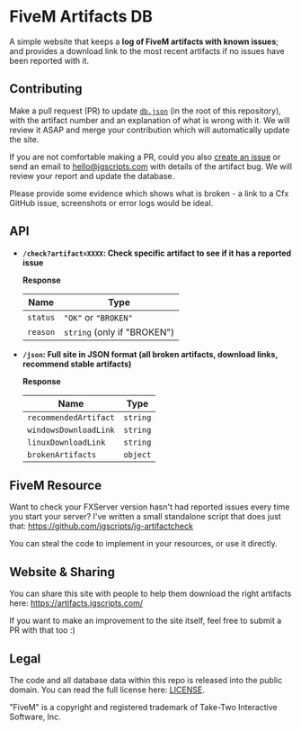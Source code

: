 # FiveM Artifacts DB

A simple website that keeps a **log of FiveM artifacts with known issues**; and provides a download link to the most recent artifacts if no issues have been reported with it.

## Contributing

Make a pull request (PR) to update [`db.json`](https://github.com/jgscripts/fivem-artifacts-db/blob/main/db.json) (in the root of this repository), with the artifact number and an explanation of what is wrong with it. We will review it ASAP and merge your contribution which will automatically update the site.

If you are not comfortable making a PR, could you also [create an issue](https://github.com/jgscripts/fivem-artifacts-db/issues) or send an email to [hello@jgscripts.com](mailto:hello@jgscripts.com) with details of the artifact bug. We will review your report and update the database.

Please provide some evidence which shows what is broken - a link to a Cfx GitHub issue, screenshots or error logs would be ideal.

## API

- **`/check?artifact=XXXX`: Check specific artifact to see if it has a reported issue**

  **Response**

  | **Name** | **Type**                    |
  | -------- | --------------------------- |
  | `status` | `"OK"` or `"BROKEN"`        |
  | `reason` | `string` (only if "BROKEN") |

- **`/json`: Full site in JSON format (all broken artifacts, download links, recommend stable artifacts)**

  **Response**

  | **Name**              | **Type** |
  | --------------------- | -------- |
  | `recommendedArtifact` | `string` |
  | `windowsDownloadLink` | `string` |
  | `linuxDownloadLink`   | `string` |
  | `brokenArtifacts`     | `object` |

## FiveM Resource

Want to check your FXServer version hasn't had reported issues every time you start your server? I've written a small standalone script that does just that: https://github.com/jgscripts/jg-artifactcheck

You can steal the code to implement in your resources, or use it directly.

## Website & Sharing

You can share this site with people to help them download the right artifacts here: https://artifacts.jgscripts.com/

If you want to make an improvement to the site itself, feel free to submit a PR with that too :)

## Legal

The code and all database data within this repo is released into the public domain. You can read the full license here: [LICENSE](./LICENSE).

"FiveM" is a copyright and registered trademark of Take-Two Interactive Software, Inc.
